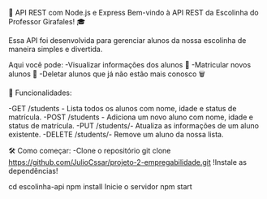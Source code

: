 🏫 API REST com Node.js e Express
Bem-vindo à API REST da Escolinha do Professor Girafales! 🎓

Essa API foi desenvolvida para gerenciar alunos da nossa escolinha de maneira simples e divertida.

Aqui você pode:
-Visualizar informações dos alunos 📜
-Matricular novos alunos 📝
-Deletar alunos que já não estão mais conosco 🗑️

🚀 Funcionalidades:

-GET /students - Lista todos os alunos com nome, idade e status de matrícula.
-POST /students - Adiciona um novo aluno com nome, idade e status de matrícula.
-PUT /students/- Atualiza as informações de um aluno existente.
-DELETE /students/- Remove um aluno da nossa lista.

🛠️ Como começar:
-Clone o repositório
git clone https://github.com/JulioCssar/projeto-2-empregabilidade.git
!Instale as dependências!

cd escolinha-api
npm install
Inicie o servidor
npm start
